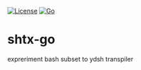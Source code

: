 [![License](https://img.shields.io/badge/license-Apache%202-blue.svg)](https://opensource.org/licenses/Apache-2.0)
[![Go](https://github.com/sekiguchi-nagisa/shtx-go/actions/workflows/go.yml/badge.svg)](https://github.com/sekiguchi-nagisa/shtx-go/actions/workflows/go.yml)

# shtx-go
expreriment bash subset to ydsh transpiler
